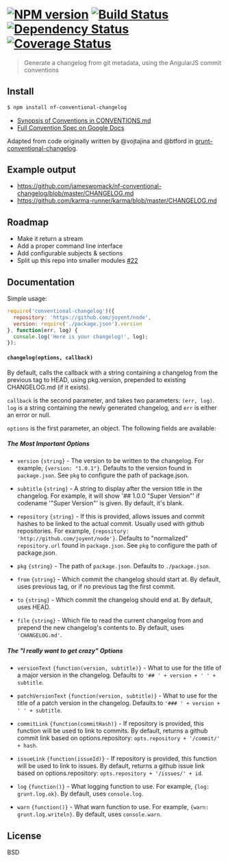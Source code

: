 #  [![NPM version][npm-image]][npm-url] [![Build Status][travis-image]][travis-url] [![Dependency Status][daviddm-image]][daviddm-url] [![Coverage Status][coveralls-image]][coveralls-url]

> Generate a changelog from git metadata, using the AngularJS commit conventions


## Install

```sh
$ npm install nf-conventional-changelog
```

- [Synopsis of Conventions in CONVENTIONS.md](https://github.com/ajoslin/conventional-changelog/blob/master/CONVENTIONS.md)
- [Full Convention Spec on Google Docs](https://docs.google.com/document/d/1QrDFcIiPjSLDn3EL15IJygNPiHORgU1_OOAqWjiDU5Y/)

Adapted from code originally written by @vojtajina and @btford in [grunt-conventional-changelog](https://github.com/btford/grunt-conventional-changelog).


## Example output

- https://github.com/jameswomack/nf-conventional-changelog/blob/master/CHANGELOG.md
- https://github.com/karma-runner/karma/blob/master/CHANGELOG.md


## Roadmap

- Make it return a stream
- Add a proper command line interface
- Add configurable subjects & sections
- Split up this repo into smaller modules [#22](https://github.com/ajoslin/conventional-changelog/issues/22)


## Documentation

Simple usage:

```js
require('conventional-changelog')({
  repository: 'https://github.com/joyent/node',
  version: require('./package.json').version
}, function(err, log) {
  console.log('Here is your changelog!', log);
});
```

#### `changelog(options, callback)`

By default, calls the callback with a string containing a changelog from the previous tag to HEAD, using pkg.version, prepended to existing CHANGELOG.md (if it exists).

`callback` is the second parameter, and takes two parameters: `(err, log)`. `log` is a string containing the newly generated changelog, and `err` is either an error or null.

`options` is the first parameter, an object.  The following fields are available:

##### The Most Important Options

* `version` `{string}` - The version to be written to the changelog. For example, `{version: "1.0.1"}`. Defaults to the version found in `package.json`. See `pkg` to configure the path of package.json.

* `subtitle` `{string}` - A string to display after the version title in the changelog. For example, it will show '## 1.0.0 "Super Version"' if codename '"Super Version"' is given. By default, it's blank.

* `repository` `{string}` - If this is provided, allows issues and commit hashes to be linked to the actual commit.  Usually used with github repositories.  For example, `{repository: 'http://github.com/joyent/node'}`. Defaults to "normalized" `repository.url` found in `package.json`. See `pkg` to configure the path of package.json.

* `pkg` `{string}` - The path of `package.json`. Defaults to `./package.json`.

* `from` `{string}` - Which commit the changelog should start at. By default, uses previous tag, or if no previous tag the first commit.

* `to` `{string}` - Which commit the changelog should end at.  By default, uses HEAD.

* `file` `{string}` - Which file to read the current changelog from and prepend the new changelog's contents to.  By default, uses `'CHANGELOG.md'`.

##### The "I really want to get crazy" Options

* `versionText` `{function(version, subtitle)}` - What to use for the title of a major version in the changelog. Defaults to `'## ' + version + ' ' + subtitle`.

* `patchVersionText` `{function(version, subtitle)}` - What to use for the title of a patch version in the changelog. Defaults to `'### ' + version + ' ' + subtitle`.

* `commitLink` `{function(commitHash)}` - If repository is provided, this function will be used to link to commits. By default, returns a github commit link based on options.repository: `opts.repository + '/commit/' + hash`.

* `issueLink` `{function(issueId)}` - If repository is provided, this function will be used to link to issues.  By default, returns a github issue link based on options.repository: `opts.repository + '/issues/' + id`.

* `log` `{function()}` - What logging function to use. For example, `{log: grunt.log.ok}`. By default, uses `console.log`.

* `warn` `{function()}` - What warn function to use. For example, `{warn: grunt.log.writeln}`. By default, uses `console.warn`.


## License

BSD


[npm-image]: https://badge.fury.io/js/nf-conventional-changelog.svg
[npm-url]: https://npmjs.org/package/nf-conventional-changelog
[travis-image]: https://travis-ci.org/jameswomack/nf-conventional-changelog.svg?branch=master
[travis-url]: https://travis-ci.org/jameswomack/nf-conventional-changelog
[daviddm-image]: https://david-dm.org/jameswomack/nf-conventional-changelog.svg?theme=shields.io
[daviddm-url]: https://david-dm.org/jameswomack/nf-conventional-changelog
[coveralls-image]: https://coveralls.io/repos/jameswomack/nf-conventional-changelog/badge.svg
[coveralls-url]: https://coveralls.io/r/jameswomack/nf-conventional-changelog
